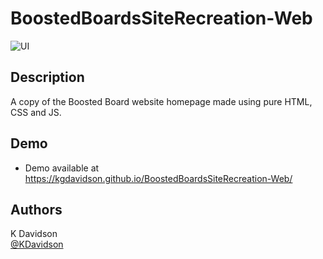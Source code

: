 # BoostedBoardsSiteRecreation-Web

![UI](https://i.postimg.cc/26MKmZqk/ezgif-4-53eed4798a.gif)

## Description

A copy of the Boosted Board website homepage made using pure HTML, CSS and JS.

## Demo

-   Demo available at https://kgdavidson.github.io/BoostedBoardsSiteRecreation-Web/

## Authors

K Davidson  
[@KDavidson](mailto:kaushdavidson@icloud.com)
